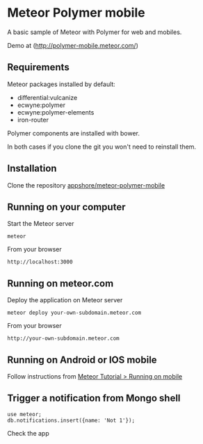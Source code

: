 # Meteor Polymer mobile
A basic sample of Meteor with Polymer for web and mobiles.

Demo at (http://polymer-mobile.meteor.com/)

## Requirements
Meteor packages installed by default: 
- differential:vulcanize
- ecwyne:polymer
- ecwyne:polymer-elements
- iron-router

Polymer components are installed with bower.

In both cases if you clone the git you won't need to reinstall them.

## Installation
Clone the repository [appshore/meteor-polymer-mobile](http://github.com/appshore/meteor-polymer-mobile)

## Running on your computer
Start the Meteor server
```
meteor
```
From your browser
```
http://localhost:3000
```

## Running on meteor.com
Deploy the application on Meteor server
```
meteor deploy your-own-subdomain.meteor.com
```
From your browser
```
http://your-own-subdomain.meteor.com
```

## Running on Android or IOS mobile
Follow instructions from [Meteor Tutorial > Running on mobile](https://www.meteor.com/try/7)

## Trigger a notification from Mongo shell
```
use meteor;
db.notifications.insert({name: 'Not 1'});
```
Check the app

